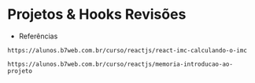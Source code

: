 # Projetos & Hooks Revisões
* Referências
```
https://alunos.b7web.com.br/curso/reactjs/react-imc-calculando-o-imc
```

```
https://alunos.b7web.com.br/curso/reactjs/memoria-introducao-ao-projeto
```